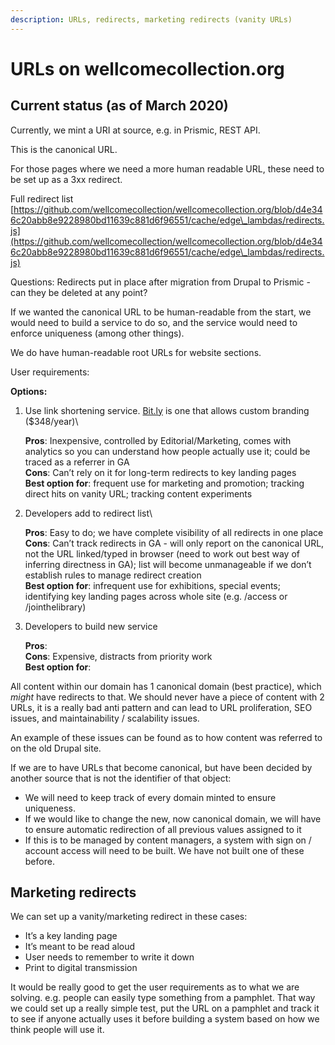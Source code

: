 ```yaml
---
description: URLs, redirects, marketing redirects (vanity URLs)
---
```


# URLs on wellcomecollection.org

## Current status (as of March 2020)

Currently, we mint a URI at source, e.g. in Prismic, REST API.

This is the canonical URL.

For those pages where we need a more human readable URL, these need to be set up as a 3xx redirect.

Full redirect list [https://github.com/wellcomecollection/wellcomecollection.org/blob/d4e346c20abb8e9228980bd11639c881d6f96551/cache/edge\_lambdas/redirects.js](https://github.com/wellcomecollection/wellcomecollection.org/blob/d4e346c20abb8e9228980bd11639c881d6f96551/cache/edge\_lambdas/redirects.js)

Questions: Redirects put in place after migration from Drupal to Prismic - can they be deleted at any point?

If we wanted the canonical URL to be human-readable from the start, we would need to build a service to do so, and the service would need to enforce uniqueness (among other things).

We do have human-readable root URLs for website sections.

User requirements:

**Options:**

1.  Use link shortening service. [Bit.ly](http://bit.ly) is one that allows custom branding ($348/year)\


    **Pros**: Inexpensive, controlled by Editorial/Marketing, comes with analytics so you can understand how people actually use it; could be traced as a referrer in GA \
    **Cons**: Can’t rely on it for long-term redirects to key landing pages \
    **Best option for**: frequent use for marketing and promotion; tracking direct hits on vanity URL; tracking content experiments
2.  Developers add to redirect list\


    **Pros**: Easy to do; we have complete visibility of all redirects in one place **Cons**: Can’t track redirects in GA - will only report on the canonical URL, not the URL linked/typed in browser (need to work out best way of inferring directness in GA); list will become unmanageable if we don’t establish rules to manage redirect creation \
    **Best option for**: infrequent use for exhibitions, special events; identifying key landing pages across whole site (e.g. /access or /jointhelibrary)
3.  Developers to build new service

    **Pros**: \
    **Cons**: Expensive, distracts from priority work \
    **Best option for**:

All content within our domain has 1 canonical domain (best practice), which _might_ have redirects to that. We should never have a piece of content with 2 URLs, it is a really bad anti pattern and can lead to URL proliferation, SEO issues, and maintainability / scalability issues.

An example of these issues can be found as to how content was referred to on the old Drupal site.

If we are to have URLs that become canonical, but have been decided by another source that is not the identifier of that object:

* We will need to keep track of every domain minted to ensure uniqueness.
* If we would like to change the new, now canonical domain, we will have to ensure automatic redirection of all previous values assigned to it
* If this is to be managed by content managers, a system with sign on / account access will need to be built. We have not built one of these before.

## Marketing redirects

We can set up a vanity/marketing redirect in these cases:

* It’s a key landing page
* It’s meant to be read aloud
* User needs to remember to write it down
* Print to digital transmission

It would be really good to get the user requirements as to what we are solving. e.g. people can easily type something from a pamphlet. That way we could set up a really simple test, put the URL on a pamphlet and track it to see if anyone actually uses it before building a system based on how we think people will use it.

